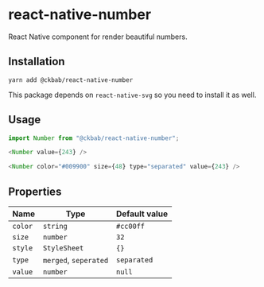 # react-native-number

React Native component for render beautiful numbers.

## Installation

```
yarn add @ckbab/react-native-number
```

This package depends on `react-native-svg` so you need to install it as well.

## Usage

```js
import Number from "@ckbab/react-native-number";

<Number value={243} />

<Number color="#009900" size={48} type="separated" value={243} />
```

## Properties

| Name    | Type                  | Default value |
| ------- | --------------------- | ------------- |
| `color` | `string`              | `#cc00ff`     |
| `size`  | `number`              | `32`          |
| `style` | `StyleSheet`          | `{}`          |
| `type`  | `merged`, `seperated` | `separated`   |
| `value` | `number`              | `null`        |
